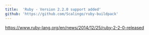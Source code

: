 ```yaml
---
title:	'Ruby - Version 2.2.0 support added'
github: 'https://github.com/Scalingo/ruby-buildpack'
---
```


https://www.ruby-lang.org/en/news/2014/12/25/ruby-2-2-0-released
